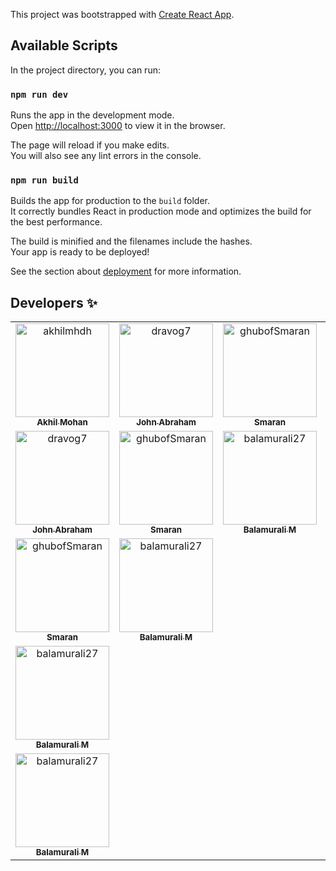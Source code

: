 This project was bootstrapped with [Create React App](https://github.com/facebook/create-react-app).

## Available Scripts

In the project directory, you can run:

### `npm run dev`

Runs the app in the development mode.<br />
Open [http://localhost:3000](http://localhost:3000) to view it in the browser.

The page will reload if you make edits.<br />
You will also see any lint errors in the console.

### `npm run build`

Builds the app for production to the `build` folder.<br />
It correctly bundles React in production mode and optimizes the build for the best performance.

The build is minified and the filenames include the hashes.<br />
Your app is ready to be deployed!

See the section about [deployment](https://facebook.github.io/create-react-app/docs/deployment) for more information.

## Developers :sparkles:
<table>
<tr>
                <td align="center">
                    <a href="https://github.com/akhilmhdh">
                        <img src="https://avatars1.githubusercontent.com/u/31166322?v=4" width="150;" alt="akhilmhdh"/>
                        <br />
                        <sub><b>Akhil Mohan</b></sub>
                    </a>
                </td>
                <td align="center">
                    <a href="https://github.com/dravog7">
                        <img src="https://avatars2.githubusercontent.com/u/31211464?v=4" width="150;" alt="dravog7"/>
                        <br />
                        <sub><b>John Abraham</b></sub>
                    </a>
                </td>
                <td align="center">
                    <a href="https://github.com/ghubofSmaran">
                        <img src="https://avatars2.githubusercontent.com/u/48565910?v=4" width="150;" alt="ghubofSmaran"/>
                        <br />
                        <sub><b>Smaran</b></sub>
                    </a>
                </td>
                <td align="center">
                    <a href="https://github.com/balamurali27">
                        <img src="https://avatars2.githubusercontent.com/u/25403045?v=4" width="150;" alt="balamurali27"/>
                        <br />
                        <sub><b>Balamurali M</b></sub>
                    </a>
                </td></tr>
<tr>
                <td align="center">
                    <a href="https://github.com/dravog7">
                        <img src="https://avatars2.githubusercontent.com/u/31211464?v=4" width="150;" alt="dravog7"/>
                        <br />
                        <sub><b>John Abraham</b></sub>
                    </a>
                </td>
                <td align="center">
                    <a href="https://github.com/ghubofSmaran">
                        <img src="https://avatars2.githubusercontent.com/u/48565910?v=4" width="150;" alt="ghubofSmaran"/>
                        <br />
                        <sub><b>Smaran</b></sub>
                    </a>
                </td>
                <td align="center">
                    <a href="https://github.com/balamurali27">
                        <img src="https://avatars2.githubusercontent.com/u/25403045?v=4" width="150;" alt="balamurali27"/>
                        <br />
                        <sub><b>Balamurali M</b></sub>
                    </a>
                </td></tr>
<tr>
                <td align="center">
                    <a href="https://github.com/ghubofSmaran">
                        <img src="https://avatars2.githubusercontent.com/u/48565910?v=4" width="150;" alt="ghubofSmaran"/>
                        <br />
                        <sub><b>Smaran</b></sub>
                    </a>
                </td>
                <td align="center">
                    <a href="https://github.com/balamurali27">
                        <img src="https://avatars2.githubusercontent.com/u/25403045?v=4" width="150;" alt="balamurali27"/>
                        <br />
                        <sub><b>Balamurali M</b></sub>
                    </a>
                </td></tr>
<tr>
                <td align="center">
                    <a href="https://github.com/balamurali27">
                        <img src="https://avatars2.githubusercontent.com/u/25403045?v=4" width="150;" alt="balamurali27"/>
                        <br />
                        <sub><b>Balamurali M</b></sub>
                    </a>
                </td></tr>
<tr>
                <td align="center">
                    <a href="https://github.com/balamurali27">
                        <img src="https://avatars2.githubusercontent.com/u/25403045?v=4" width="150;" alt="balamurali27"/>
                        <br />
                        <sub><b>Balamurali M</b></sub>
                    </a>
                </td></tr>
</table>

